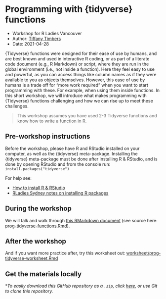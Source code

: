 # Programming with {tidyverse} functions
- Workshop for R Ladies Vancouver
- Author: [Tiffany Timbers](https://www.tiffanytimbers.com/)
- Date: 2021-04-28

{Tidyverse} functions were designed for their ease of use by humans, and are best known and used in interactive R coding, or as part of a literate code document (e.g., R Markdown) or script, where they are run in the global environment (i.e., not inside a function). Here they feel easy to use and powerful, as you can access things like column names as if they were available to you as objects themselves. However, this ease of use by humans is a trade off for “more work required” when you want to start programming with these. For example, when using them inside functions. In this short workshop, we will introduce what makes programming with {Tidyverse} functions challenging and how we can rise up to meet these challenges.

> This workshop assumes you have used 2-3 Tidyverse functions and know how to write a function in R.

## Pre-workshop instructions

Before the workshop, please have R and RStudio installed on your computer, as well as the {tidyverse} meta-package. Installing the {tidyverse} meta-package must be done after installing R & RStudio, and is done by opening RStudio and from the console run: `install.packages("tidyverse")`

For help see:

- [How to install R & RStudio](https://moderndive.netlify.app/1-getting-started.html#installing)
- [RLadies Sydney notes on installing R packages](https://rladiessydney.org/courses/ryouwithme/01-basicbasics-2/)

## During the workshop

We will talk and walk through [this RMarkdown document](prog-tidyverse-functions.md) (see source here: [prog-tidyverse-functions.Rmd](prog-tidyverse-functions.Rmd)).

## After the workshop
And if you want more practice after, try this worksheet out: [worksheet/prog-tidyverse-worksheet.Rmd](worksheet/prog-tidyverse-worksheet.Rmd)

## Get the materials locally

**To easily download this GitHub repository as a `.zip`, click [here](https://github.com/ttimbers/prog-tidyverse-functions/archive/refs/heads/main.zip), or use Git to clone this repository.*

